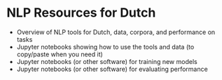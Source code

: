 # NLP Resources for Dutch

* Overview of NLP tools for Dutch, data, corpora, and performance on tasks
* Jupyter notebooks showing how to use the tools and data (to copy/paste when you need it)
* Jupyter notebooks (or other software) for training new models
* Jupyter notebooks (or other software) for evaluating performance
